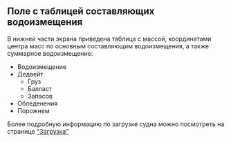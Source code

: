 ## Поле с таблицей составляющих водоизмещения
В нижней части экрана приведена таблица с массой, координатами центра масс  по основным составляющим водоизмещения, а также суммарное водоизмещение:
- Водоизмещение
- Дедвейт
  - Груз
  - Балласт
  - Запасов
- Обледенения
- Порожнем

Более подробную информацию по загрузке судна можно посмотреть на странице ["Загрузка"](/docs/user-guide/ru/part05_loading/part05_loading.md)